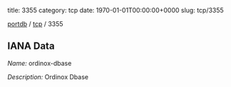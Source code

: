 title: 3355
category: tcp
date: 1970-01-01T00:00:00+0000
slug: tcp/3355

[portdb](/) / [tcp](/category/tcp.html) / 3355


## IANA Data

_Name:_ ordinox-dbase

_Description:_ Ordinox Dbase

